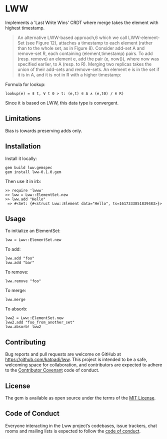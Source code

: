 # LWW

Implements a 'Last Write Wins' CRDT where merge takes the element with highest timestamp.

> An alternative LWW-based approach,6 which we call LWW-element-Set (see Figure 12), attaches a timestamp to each element (rather than to the whole set, as in Figure 8). Consider add-set A and remove-set R, each containing (element,timestamp) pairs. To add (resp. remove) an element e, add the pair (e, now()), where now was specified earlier, to A (resp. to R). Merging two replicas takes the union of their add-sets and remove-sets. An element e is in the set if it is in A, and it is not in R with a higher timestamp:

Formula for lookup:
```
lookup(e) = ∃ t, ∀ t 0 > t: (e,t) ∈ A ∧ (e,t0) / ∈ R)
```

Since it is based on LWW, this data type is convergent.
## Limitations
Bias is towards preserving adds only.

## Installation

Install it locally:

```
gem build lww.gemspec
gem install lww-0.1.0.gem
```

Then use it in irb:
```
>> require 'lwww'
>> lww = Lww::ElementSet.new
>> lww.add "Hello"
 => #<Set: {#<struct Lww::Element data="Hello", ts=1617333851839483>}>
```
## Usage
To initialize an ElementSet:
```
lww = Lww::ElementSet.new
```
To add:
```
lww.add "foo"
lww.add "bar"
```
To remove:
```
lww.remove "foo"
```
To merge:
```
lww.merge
```
To absorb:
```
lww2 = Lww::ElementSet.new
lww2.add "foo_from_another_set"
lww.absorb! lww2
```


## Contributing

Bug reports and pull requests are welcome on GitHub at https://github.com/katpadi/lww. This project is intended to be a safe, welcoming space for collaboration, and contributors are expected to adhere to the [Contributor Covenant](http://contributor-covenant.org) code of conduct.

## License

The gem is available as open source under the terms of the [MIT License](https://opensource.org/licenses/MIT).

## Code of Conduct

Everyone interacting in the Lww project’s codebases, issue trackers, chat rooms and mailing lists is expected to follow the [code of conduct](https://github.com/katpadi/lww/blob/master/CODE_OF_CONDUCT.md).

